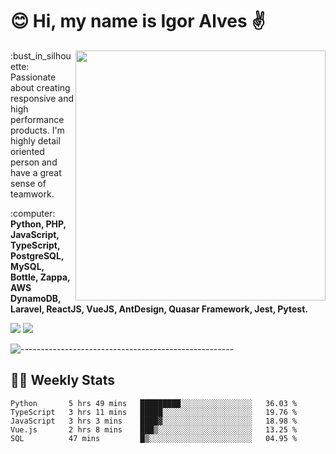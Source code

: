 # :blush: Hi, my name is Igor Alves :v:

<img src="https://github-readme-stats.vercel.app/api?username=iguit0&show_icons=true&count_private=true&theme=onedark" min-width="400px" max-width="400px" width="400px" align="right" />

<p align="left"> 
  :bust_in_silhouette: Passionate about creating responsive and high performance products.
  I'm highly detail oriented person and have a great sense of teamwork.
</p>

<p align="left">
  :computer: <strong>Python, PHP, JavaScript, TypeScript, PostgreSQL, MySQL, Bottle, Zappa, AWS DynamoDB, Laravel, ReactJS, VueJS, AntDesign, Quasar Framework, Jest, Pytest.</strong>
</p>

<p align="left">
  <a href="https://www.linkedin.com/in/igor-lucio-alves" target="_blank" rel="noopener noreferrer" alt="LinkedIn">
  <img src="https://img.shields.io/badge/LinkedIn-0077B5?style=for-the-badge&logo=linkedin&logoColor=white" /></a>

  <a href="https://t.me/iguit0" target="_blank" rel="noopener noreferrer" alt="Telegram">
  <img src="https://img.shields.io/badge/Telegram-2CA5E0?style=for-the-badge&logo=telegram&logoColor=white" /></a>
</p>

![-----------------------------------------------------](https://raw.githubusercontent.com/andreasbm/readme/master/assets/lines/aqua.png)

## :man_technologist: Weekly Stats
<!--START_SECTION:waka-->
```text
Python       5 hrs 49 mins   █████████░░░░░░░░░░░░░░░░   36.03 % 
TypeScript   3 hrs 11 mins   █████░░░░░░░░░░░░░░░░░░░░   19.76 % 
JavaScript   3 hrs 3 mins    ████▓░░░░░░░░░░░░░░░░░░░░   18.98 % 
Vue.js       2 hrs 8 mins    ███▒░░░░░░░░░░░░░░░░░░░░░   13.25 % 
SQL          47 mins         █▒░░░░░░░░░░░░░░░░░░░░░░░   04.95 % 
```
<!--END_SECTION:waka-->
